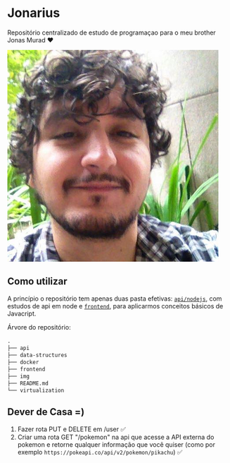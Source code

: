 # Jonarius

Repositório centralizado de estudo de programaçao para o meu brother Jonas Murad :heart:

![Jonas 1](./img/jonas2.jpg)

## Como utilizar

A princípio o repositório tem apenas duas pasta efetivas: [`api/nodejs`](./api/nodejs/), com estudos de api em node e [`frontend`](./frontend/), para aplicarmos conceitos básicos de Javacript.

Árvore do repositório:

```shell
.
├── api
├── data-structures
├── docker
├── frontend
├── img
├── README.md
└── virtualization
```

## Dever de Casa =)

1. Fazer rota PUT e DELETE em /user :white_check_mark:
2. Criar uma rota GET "/pokemon" na api que acesse a API externa do pokemon e retorne qualquer informação que você quiser (como por exemplo `https://pokeapi.co/api/v2/pokemon/pikachu`)  :white_check_mark:
 


